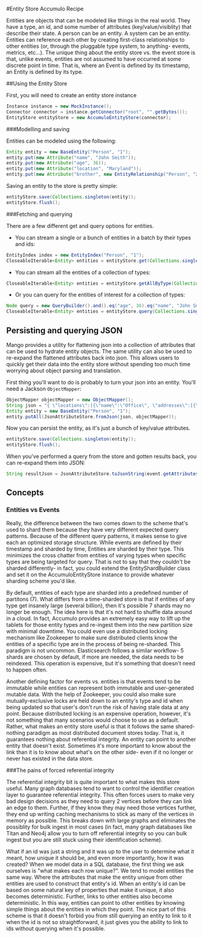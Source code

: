 #Entity Store Accumulo Recipe

Entities are objects that can be modeled like things in the real world. They have a type, an id, and some number of attributes (key/value/visiblity) that describe their state. A person can be an entity. A system can be an entity. Entities can reference each other by creating first-class relationships to other entities (or, through the pluggable type system, to anything- events, metrics, etc...). The unique thing about the entity store vs. the event store is that, unlike events, entities are not assumed to have occurred at some discrete point in time. That is, where an Event is defined by its timestamp, an Entity is defined by its type.

##Using the Entity Store

First, you will need to create an entity store instance
```java
Instance instance = new MockInstance();
Connector connector = instance.getConnector("root", "".getBytes());
EntityStore entityStore = new AccumuloEntityStore(connector);
```

###Modelling and saving

Entities can be modeled using the following:
```java
Entity entity = new BaseEntity("Person", "1");
entity.put(new Attribute("name", "John Smith"));
entity.put(new Attribute("age", 36));
entity.put(new Attribute("location", "Maryland"));
entity.put(new Attribute("brother", new EntityRelationship("Person", "2"));
```

Saving an entity to the store is pretty simple:
```java
entityStore.save(Collections.singleton(entity));
entityStore.flush();
```

###Fetching and querying

There are a few different get and query options for entities. 

- You can stream a single or a bunch of entities in a batch by their types and ids:
```java
EntityIndex index = new EntityIndex("Person", "1");
CloseableIterable<Entity> entities = entityStore.get(Collections.singleton(index), null, new Auths());
```

- You can stream all the entities of a collection of types:
```java
CloseableIterable<Entity> entities = entityStore.getAllByType(Collections.singleton("Person"), null, new Auths());
```

- Or you can query for the entities of interest for a collection of types:
```java
Node query = new QueryBuilder().and().eq("age", 36).eq("name", "John Smith").end().build();
CloseableIterable<Entity> entities = entityStore.query(Collections.singleton("Person"), query, null, new Auths());
```


## Persisting and querying JSON

Mango provides a utility for flattening json into a collection of attributes that can be used to hydrate entity objects. The same utility can also be used to re-expand the flattened attributes back into json. This allows users to quickly get their data into the entity store without spending too much time worrying about object parsing and translation.

First thing you'll want to do is probably to turn your json into an entity. You'll need a Jackson ```ObjectMapper```:
```java
ObjectMapper objectMapper = new ObjectMapper();
String json = "{ \"locations\":[{\"name\":\"Office\", \"addresses\":[{\"number\":1234,\"street\":{\"name\":\"BlahBlah Lane\"}}]}]}}";
Entity entity = new BaseEntity("Person", "1");
entity.putAll(JsonAttributeStore.fromJson(json, objectMapper));
```

Now you can persist the entity, as it's just a bunch of key/value attributes.
```java
entityStore.save(Collections.singleton(entity));
entityStore.flush();
```

When you've performed a query from the store and gotten results back, you can re-expand them into JSON:
```java
String resultJson = JsonAttributeStore.toJsonString(event.getAttributes(), objectMapper);
```

## Concepts

### Entities vs Events

Really, the difference between the two comes down to the scheme that's used to shard them because they have very different expected query patterns. Because of the different query patterns, it makes sense to give each an optimized storage structure. While events are defined by their timestamp and sharded by time, Entities are sharded by their type. This minimizes the cross chatter from entities of varying types when specific types are being targeted for query. That is not to say that they couldn't be sharded differently- in fact, you could extend the EntityShardBuilder class and set it on the AccumuloEntityStore instance to provide whatever sharding scheme you'd like. 

By default, entities of each type are sharded into a predefined number of partitons (7). What differs from a time-sharded store is that if entities of any type get insanely large (several billion), then it's possible 7 shards may no longer be enough. The idea here is that it's not hard to shuffle data around in a cloud. In fact, Accumulo provides an extremely easy way to lift up the tablets for those entity types and re-ingest them into the new partition size with minimal downtime. You could even use a distributed locking mechanism like Zookeeper to make sure distributed clients know the entities of a specific type are in the process of being re-sharded. This paradigm is not uncommon. Elasticsearch follows a similar workflow- 5 shards are chosen by default, if more are needed, the data needs to be reindexed. This operation is expensive, but it's something that doesn't need to happen often.

Another defining factor for events vs. entities is that events tend to be immutable while entities can represent both immutable and user-generated mutable data. With the help of Zookeeper, you could also make sure mutually-exclusive locks are held down to an entity's type and id when being updated so that user's don't run the risk of having stale data at any point. Because distributed locking is an expensive operation, however, it's not something that many scenarios would choose to use as a default. Rather, what makes an entity store useful is that it follows the same shared-nothing paradigm as most distributed document stores today. That is, it guarantees nothing about referential integrity. An entity can point to another entity that doesn't exist. Sometimes it's more important to know about the link than it is to know about what's on the other side- even if it no longer or never has existed in the data store.


###The pains of forced referential integrity

The referential integrity bit is quite important to what makes this store useful. Many graph databases tend to want to control the identifier creation layer to guarantee referential integrity. This often forces users to make very bad design decisions as they need to query 2 vertices before they can link an edge to them. Further, if they know they may need those vertices further, they end up writing caching mechanisms to stick as many of the vertices in memory as possible. This breaks down with large graphs and eliminates the possiblity for bulk ingest in most cases (in fact, many graph databases like Titan and Neo4j allow you to turn off referential integrity so you can bulk ingest but you are still stuck using their identification scheme).

What if an id was just a string and it was up to the user to determine what it meant, how unique it should be, and even more importantly, how it was created? When we model data in a SQL database, the first thing we ask ourselves is "what makes each row unique?". We tend to model entities the same way. Where the attributes that make the entity unique from other entities are used to construct that entity's id. When an entity's id can be based on some natural key of properties that make it unique, it also becomes deterministic. Further, links to other entities also become deterministic. In this way, entities can point to other entities by knowing simple things about the entities in which they point. The nice part of this scheme is that it doesn't forbid you from still querying an entity to link to it when the id is not so straightforward, it just gives you the ability to link to ids without querying when it's possible.

